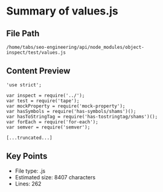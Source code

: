 # Summary of values.js
  
## File Path
`/home/tabs/seo-engineering/api/node_modules/object-inspect/test/values.js`

## Content Preview
```
'use strict';

var inspect = require('../');
var test = require('tape');
var mockProperty = require('mock-property');
var hasSymbols = require('has-symbols/shams')();
var hasToStringTag = require('has-tostringtag/shams')();
var forEach = require('for-each');
var semver = require('semver');

[...truncated...]
```

## Key Points
- File type: .js
- Estimated size: 8407 characters
- Lines: 262
